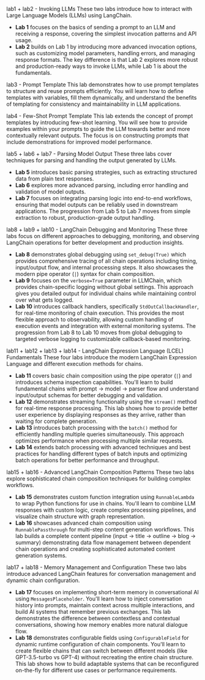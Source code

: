 
lab1 + lab2 - Invoking LLMs
These two labs introduce how to interact with Large Language Models (LLMs) using LangChain. 
- **Lab 1** focuses on the basics of sending a prompt to an LLM and receiving a response, covering the simplest invocation patterns and API usage.
- **Lab 2** builds on Lab 1 by introducing more advanced invocation options, such as customizing model parameters, handling errors, and managing response formats. The key difference is that Lab 2 explores more robust and production-ready ways to invoke LLMs, while Lab 1 is about the fundamentals.

lab3 - Prompt Template
This lab demonstrates how to use prompt templates to structure and reuse prompts efficiently. You will learn how to define templates with variables, fill them dynamically, and understand the benefits of templating for consistency and maintainability in LLM applications.

lab4 - Few-Shot Prompt Template
This lab extends the concept of prompt templates by introducing few-shot learning. You will see how to provide examples within your prompts to guide the LLM towards better and more contextually relevant outputs. The focus is on constructing prompts that include demonstrations for improved model performance.

lab5 + lab6 + lab7 - Parsing Model Output
These three labs cover techniques for parsing and handling the output generated by LLMs.
- **Lab 5** introduces basic parsing strategies, such as extracting structured data from plain text responses.
- **Lab 6** explores more advanced parsing, including error handling and validation of model outputs.
- **Lab 7** focuses on integrating parsing logic into end-to-end workflows, ensuring that model outputs can be reliably used in downstream applications. The progression from Lab 5 to Lab 7 moves from simple extraction to robust, production-grade output handling.

lab8 + lab9 + lab10 - LangChain Debugging and Monitoring
These three labs focus on different approaches to debugging, monitoring, and observing LangChain operations for better development and production insights.
- **Lab 8** demonstrates global debugging using `set_debug(True)` which provides comprehensive tracing of all chain operations including timing, input/output flow, and internal processing steps. It also showcases the modern pipe operator (`|`) syntax for chain composition.
- **Lab 9** focuses on the `verbose=True` parameter in LLMChain, which provides chain-specific logging without global settings. This approach gives you detailed output for individual chains while maintaining control over what gets logged.
- **Lab 10** introduces callback handlers, specifically `StdOutCallbackHandler`, for real-time monitoring of chain execution. This provides the most flexible approach to observability, allowing custom handling of execution events and integration with external monitoring systems. The progression from Lab 8 to Lab 10 moves from global debugging to targeted verbose logging to customizable callback-based monitoring.

lab11 + lab12 + lab13 + lab14 - LangChain Expression Language (LCEL) Fundamentals
These four labs introduce the modern LangChain Expression Language and different execution methods for chains.
- **Lab 11** covers basic chain composition using the pipe operator (`|`) and introduces schema inspection capabilities. You'll learn to build fundamental chains with prompt → model → parser flow and understand input/output schemas for better debugging and validation.
- **Lab 12** demonstrates streaming functionality using the `stream()` method for real-time response processing. This lab shows how to provide better user experience by displaying responses as they arrive, rather than waiting for complete generation.
- **Lab 13** introduces batch processing with the `batch()` method for efficiently handling multiple queries simultaneously. This approach optimizes performance when processing multiple similar requests.
- **Lab 14** extends batch processing with advanced techniques and best practices for handling different types of batch inputs and optimizing batch operations for better performance and throughput.

lab15 + lab16 - Advanced LangChain Composition Patterns
These two labs explore sophisticated chain composition techniques for building complex workflows.
- **Lab 15** demonstrates custom function integration using `RunnableLambda` to wrap Python functions for use in chains. You'll learn to combine LLM responses with custom logic, create complex processing pipelines, and visualize chain structure with graph representation.
- **Lab 16** showcases advanced chain composition using `RunnablePassthrough` for multi-step content generation workflows. This lab builds a complete content pipeline (input → title → outline → blog → summary) demonstrating data flow management between dependent chain operations and creating sophisticated automated content generation systems.

lab17 + lab18 - Memory Management and Configuration
These two labs introduce advanced LangChain features for conversation management and dynamic chain configuration.
- **Lab 17** focuses on implementing short-term memory in conversational AI using `MessagesPlaceholder`. You'll learn how to inject conversation history into prompts, maintain context across multiple interactions, and build AI systems that remember previous exchanges. This lab demonstrates the difference between contextless and contextual conversations, showing how memory enables more natural dialogue flow.
- **Lab 18** demonstrates configurable fields using `ConfigurableField` for dynamic runtime configuration of chain components. You'll learn to create flexible chains that can switch between different models (like GPT-3.5-turbo vs GPT-4) without recreating the entire chain structure. This lab shows how to build adaptable systems that can be reconfigured on-the-fly for different use cases or performance requirements.
